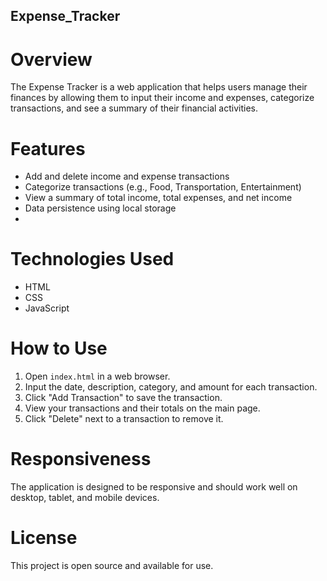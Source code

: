 ## Expense_Tracker
# Overview
The Expense Tracker is a web application that helps users manage their finances by allowing them to input their income and expenses, categorize transactions, and see a summary of their financial activities.

# Features
- Add and delete income and expense transactions
- Categorize transactions (e.g., Food, Transportation, Entertainment)
- View a summary of total income, total expenses, and net income
- Data persistence using local storage
- 
# Technologies Used
- HTML
- CSS
- JavaScript

# How to Use
1. Open `index.html` in a web browser.
2. Input the date, description, category, and amount for each transaction.
3. Click "Add Transaction" to save the transaction.
4. View your transactions and their totals on the main page.
5. Click "Delete" next to a transaction to remove it.

# Responsiveness
The application is designed to be responsive and should work well on desktop, tablet, and mobile devices.

# License
This project is open source and available for use.
